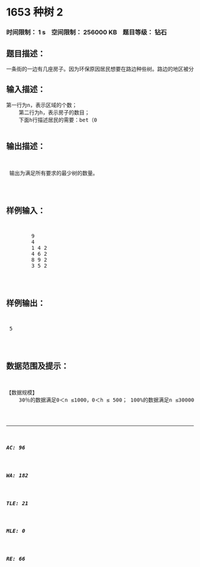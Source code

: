 # 1653 种树 2   
### 时间限制： 1 s&nbsp;&nbsp;&nbsp;&nbsp;空间限制： 256000 KB&nbsp;&nbsp;&nbsp;&nbsp;题目等级： 钻石  
## 题目描述：  

<pre>
一条街的一边有几座房子。因为环保原因居民想要在路边种些树。路边的地区被分割成块，并被编号为1…n。每个块的大小为一个单位尺寸并最多可种一裸树。每个居民想在门前种些树并指定了三个号码b，e，t。这三个数表示该居民想在b和e之间最少种t棵树。当然，b≤e，居民必须保证在指定地区不能种多于地区被分割成块数的树，即要求T≤ e-b+1。允许居民想种树的各自区域可以交叉。出于资金短缺的原因，环保部门请你求出能够满足所有居民的要求，需要种树的最少数量。
</pre>
  
  
## 输入描述：  

<pre>
第一行为n，表示区域的个数；
    第二行为h，表示房子的数目；
    下面h行描述居民的需要：bet（0<b≤30000,r ≤e-b+ 1）分别用一个空格分开。
</pre>
  
  
## 输出描述：  

<pre>
 输出为满足所有要求的最少树的数量。
</pre>
  
  
## 样例输入：  

<pre>
        9
        4
        1 4 2
        4 6 2
        8 9 2
        3 5 2
</pre>
  
  
## 样例输出：  

<pre>
 5
</pre>
  
  
## 数据范围及提示：  

<pre>
【数据规模】
    30％的数据满足0＜n ≤1000，0＜h ≤ 500； 100%的数据满足n ≤30000，h ≤5000。
</pre>
  
  
***  

##### AC: 96  
##### WA: 182  
##### TLE: 21  
##### MLE: 0  
##### RE: 66  
